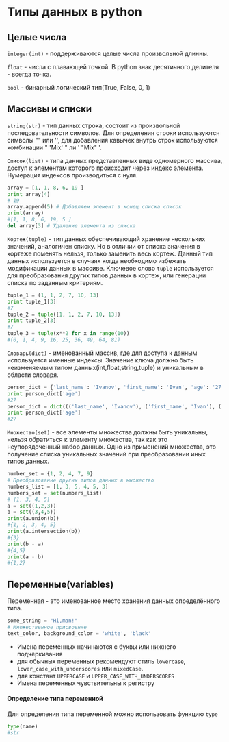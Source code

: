 # Типы данных в python

## Целые числа

`integer(int)` - поддерживаются целые числа произвольной длинны.

`float` - числа с плавающей точкой. В python знак десятичного делителя - всегда точка.

`bool` - бинарный логический тип(True, False, 0, 1)
## Массивы и списки
`string(str)` - тип данных строка, состоит из произвольной последовательности символов. Для определения строки используются символы "" или '', для добавления кавычек внутрь строк используются комбинации " 'Mix' " ли ' "Mix" '.

`Список(list)` - типа данных представленных виде одномерного массива, доступ к элементам которого происходит через индекс элемента. Нумерация индексов производиться с нуля.
``` Python
array = [1, 1, 8, 6, 19 ]
print array[4]
# 19
array.append(5) # Добавляем элемент в конец списка список
print(array)
#[1, 1, 8, 6, 19, 5 ]
del array[3] # Удаление элемента из списка

```
`Кортеж(tuple)` - тип данных обеспечивающий хранение нескольких значений, аналогичен списку. Но в отличии от списка значения в кортеже поменять нельзя, только заменить весь кортеж. Данный тип данных используется в случаях когда необходимо избежать модификации данных в массиве. Ключевое слово `tuple` используется для преобразования других типов данных в кортеж, или генерации списка по заданным критериям.
```Python
tuple_1 = (1, 1, 2, 7, 10, 13)
print tuple_1[3]
#7
tuple_2 = tuple([1, 1, 2, 7, 10, 13])
print tuple_2[3]
#7
tuple_3 = tuple(x**2 for x in range(10))
#(0, 1, 4, 9, 16, 25, 36, 49, 64, 81)
```
`Словарь(dict)` - именованный массив, где для доступа к данным используется именные индексы. Значение ключа должно быть неизменяемым типом данных(int,float,string,tuple) и уникальным в области словаря.
```Python
person_dict = {'last_name': 'Ivanov', 'first_name': 'Ivan', 'age': '27', 'place_of_birth': 'Saint-Petersburg'}
print person_dict['age']
#27
person_dict = dict((('last_name', 'Ivanov'), ('first_name', 'Ivan'), ('age', '27'), ('place_of_birth', 'Saint-Petersburg')))
print person_dict['age']
#27
```
`Множество(set)` - все элементы множества должны быть уникальны, нельзя обратиться к элементу множества, так как это неупорядоченный набор данных. Одно из применений множества, это получение списка уникальных значений при преобразовании иных типов данных.
```Python
number_set = {1, 2, 4, 7, 9}
# Преобразование других типов данных в множество
numbers_list = [1, 3, 5, 4, 5, 3]
numbers_set = set(numbers_list)
# {1, 3, 4, 5}
a = set((1,2,3))
b = set((3,4,5))
print(a.union(b))
#{1, 2, 3, 4, 5}
print(a.intersection(b))
#{3}
print(b - a)
#{4,5}
print(a - b)
#{1,2}
```
## Переменные(variables)
Переменная - это именованное место хранения данных определённого типа.

 ```Python
 some_string = "Hi,man!"
 # Множественное присвоение 
 text_color, background_color = 'white', 'black'
 ```
- Имена переменных начинаются с буквы или нижнего подчёркивания
- для обычных переменных рекомендуют стиль `lowercase`, `lower_case_with_underscores` или `mixedCase`.
- для констант `UPPERCASE` и `UPPER_CASE_WITH_UNDERSCORES`
- Имена переменных чувствительны к регистру

#### Определение типа переменной
Для определения типа переменной можно использовать функцию `type`
``` Python
type(name)
#str
```